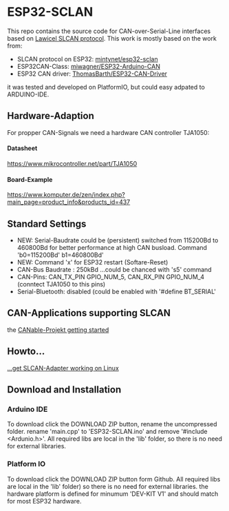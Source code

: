 # ESP32-SCLAN  

This repo contains the source code for CAN-over-Serial-Line interfaces based on [Lawicel SLCAN protocol](http://www.can232.com/docs/canusb_manual.pdf).
This work is mostly based on the work from:

* SLCAN protocol on ESP32: [mintynet/esp32-sclan](https://github.com/mintynet/esp32-slcan)
* ESP32CAN-Class: [miwagner/ESP32-Arduino-CAN](https://github.com/miwagner/ESP32-Arduino-CAN)
* ESP32 CAN driver: [ThomasBarth/ESP32-CAN-Driver](https://github.com/ThomasBarth/ESP32-CAN-Driver)

it was tested and developed on PlatformIO, but could easy adpated to ARDUINO-IDE.

## Hardware-Adaption

For propper CAN-Signals we need a hardware CAN controller TJA1050:

#### Datasheet

<https://www.mikrocontroller.net/part/TJA1050>

#### Board-Example

<https://www.komputer.de/zen/index.php?main_page=product_info&products_id=437>

## Standard Settings

* NEW: Serial-Baudrate could be (persistent) switched from 115200Bd to 460800Bd for better performance at high CAN      busload. Command 'b0=115200Bd' b1=460800Bd'
* NEW: Command 'x' for ESP32 restart (Softare-Reset)
* CAN-Bus Baudrate : 250kBd ...could be chanced with 's5' command
* CAN-Pins: CAN_TX_PIN GPIO_NUM_5, CAN_RX_PIN GPIO_NUM_4 (conntect TJA1050 to this pins)
* Serial-Bluetooth: disabled (could be enabled with '#define BT_SERIAL'

## CAN-Applications supporting SLCAN

the [CANable-Projekt getting started](https://canable.io/getting-started.html)

## Howto...
[...get SLCAN-Adapter working on Linux](howto_slcand.md)

## Download and Installation

### Arduino IDE

To download click the DOWNLOAD ZIP button, rename the uncompressed folder. rename 'main.cpp' to 'ESP32-SCLAN.ino' and remove '#include <Ardunio.h>'.
All required libs are local in the 'lib' folder, so there is no need for external libraries.

### Platform IO

To download click the DOWNLOAD ZIP button form Github. All required libs are local in the 'lib' folder) so there is no need for external libraries.
the hardware platform is defined for minumum 'DEV-KIT V1' and should match for most ESP32 hardware.
